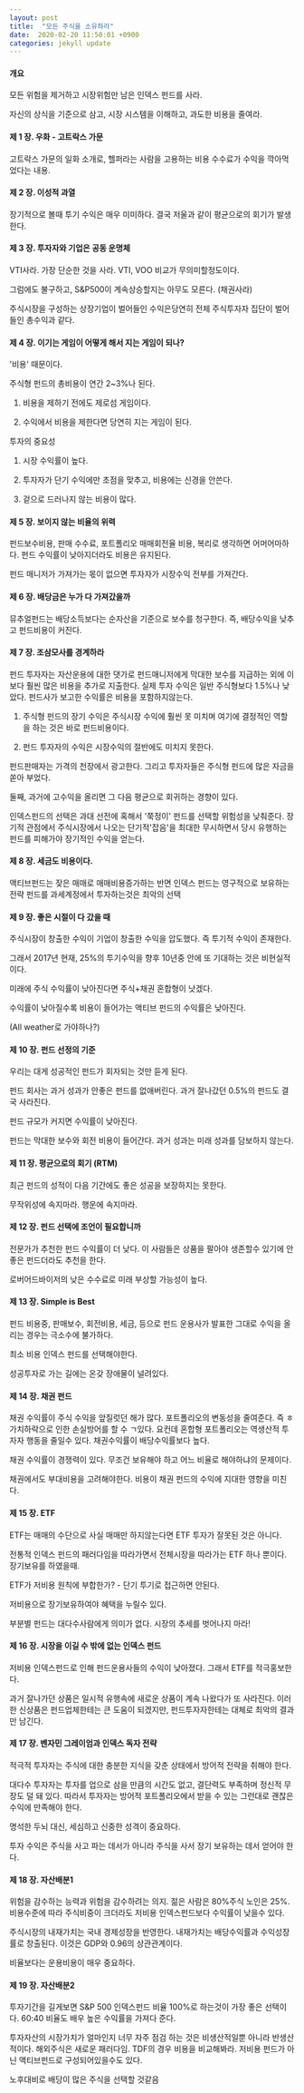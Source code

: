```yaml
---
layout: post
title:  "모든 주식을 소유하라"
date:  2020-02-20 11:50:01 +0900 
categories: jekyll update
---
```


#### 개요

모든 위험을 제거하고 시장위험만 남은 인덱스 펀드를 사라.

자신의 상식을 기준으로 삼고, 시장 시스템을 이해하고, 과도한 비용을 줄여라.

#### 제 1 장. 우화 - 고트락스 가문

고트락스 가문의 일화 소개로, 헬퍼라는 사람을 고용하는 비용 수수료가 수익을 깍아먹었다는 내용.

#### 제 2 장. 이성적 과열

장기적으로 볼때 투기 수익은 매우 미미하다. 결국 저울과 같이 평균으로의 회기가 발생한다.

#### 제 3 장. 투자자와 기업은 공동 운명체

VTI사라. 가장 단순한 것을 사라. VTI, VOO 비교가 무의미할정도이다.

그럼에도 불구하고, S&P500이 계속상승할지는 아무도 모른다. (채권사라)

  주식시장을 구성하는 상장기업이 벌어들인 수익은당연히 전체 주식투자자 집단이 벌어들인 총수익과 같다.

#### 제 4 장. 이기는 게임이 어떻게 해서 지는 게임이 되나?

'비용' 때문이다. 

주식형 펀드의 총비용이 연간 2~3%나 된다.

1) 비용을 제하기 전에도 제로섬 게임이다.

2) 수익에서 비용을 제한다면 당연히 지는 게임이 된다.

투자의 중요성

1) 시장 수익률이 높다.

2) 투자자가 단기 수익에만 초점을 맞추고, 비용에는 신경을 안쓴다.

3) 겉으로 드러나지 않는 비용이 많다.

#### 제 5 장. 보이지 않는 비율의 위력

펀드보수비용, 판매 수수료, 포트폴리오 매매회전율 비용, 복리로 생각하면 어머어마하다. 
펀드 수익률이 낮아지더라도 비용은 유지된다.

펀드 매니저가 가져가는 몫이 없으면 투자자가 시장수익 전부를 가져간다.

#### 제 6 장. 배당금은 누가 다 가져갔을까 

뮤추얼펀드는 배당소득보다는 순자산을 기준으로 보수를 청구한다.
즉, 배당수익을 낮추고 펀드비용이 커진다.

#### 제 7 장. 조삼모사를 경계하라

펀드 투자자는 자산운용에 대한 댓가로 펀드매니저에게 막대한 보수를 지급하는 외에
이보다 훨씬 많은 비용을 추가로 지출한다. 실제 투자 수익은 일반 주식형보다 1.5%나 낮았다.
펀드사가 보고한 수익률은 비용을 포함하지않는다.

1) 주식형 펀드의 장기 수익은 주식시장 수익에 훨씬 못 미치며 여기에 결정적인 역할을 하는 것은 바로 펀드비용이다.

2) 펀드 투자자의 수익은 시장수익의 절반에도 미치지 못한다.

펀드판매자는 가격의 천장에서 광고한다. 그리고 투자자들은 주식형 펀드에 많은 자금을 쏟아 부었다.

둘째, 과거에 고수익을 올리면 그 다음 평균으로 회귀하는 경향이 있다.

인덱스펀드의 선택은 과대 선전에 혹해서 '쭉정이' 펀드를 선택할 위험성을 낮춰준다. 장기적 관점에서
주식시장에서 나오는 단기적'잡음'을 최대한 무시하면서 당시 유행하는 펀드를 피해가야 장기적인 수익을 얻는다.

#### 제 8 장. 세금도 비용이다.

액티브펀드는 잦은 매매로 매매비용증가하는 반면 인덱스 펀드는 영구적으로 보유하는 전략
펀드를 과세계정에서 투자하는것은 최악의 선택

#### 제 9 장. 좋은 시절이 다 갔을 때

주식시장이 창출한 수익이 기업이 창출한 수익을 압도했다. 즉 투기적 수익이 존재한다.

그래서 2017년 현재, 25%의 투기수익을 향후 10년중 안에 또 기대하는 것은 비현실적이다.

미래에 주식 수익률이 낮아진다면 주식+채권 혼합형이 낫겠다.

수익률이 낮아질수록 비용이 들어가는 액티브 펀드의 수익률은 낮아진다.

(All weather로 가야하나?)

#### 제 10 장. 펀드 선정의 기준

우리는 대게 성공적인 펀드가 회자되는 것만 듣게 된다.

펀드 회사는 과거 성과가 안좋은 펀드를 없애버린다. 과거 잘나갔던 0.5%의 펀드도 결국 사라진다.

펀드 규모가 커지면 수익률이 낮아진다.

펀드는 막대한 보수와 회전 비용이 들어간다. 과거 성과는 미래 성과를 담보하지 않는다.

#### 제 11 장. 평균으로의 회기 (RTM)

최근 펀드의 성적이 다음 기간에도 좋은 성공을 보장하지는 못한다.

무작위성에 속지마라. 행운에 속지마라.

#### 제 12 장. 펀드 선택에 조언이 필요합니까

전문가가 추천한 펀드 수익률이 더 낮다. 이 사람들은 상품을 팔아야 생존할수 있기에 안좋은 펀드더라도 추천을 한다.

로버어드바이저의 낮은 수수료로 미래 부상할 가능성이 높다.

#### 제 13 장. Simple is Best

펀드 비용중, 판매보수, 회전비용, 세금, 등으로 펀드 운용사가 발표한 그대로 수익을 올리는 경우는 극소수에 불가하다.

최소 비용 인덱스 펀드를 선택해야한다.

성공투자로 가는 길에는 온갖 장애물이 널려있다.

#### 제 14 장. 채권 펀드

채권 수익률이 주식 수익을 앞질럿던 해가 많다. 포트폴리오의 변동성을 줄여준다. 즉 ㅎ가치하락으로 인한 손실방어를 할 수 ㄱ있다.
요컨데 혼합형 포트폴리오는 역생산적 투자자 행동을 줄일수 있다. 채권수익률이 배당수익률보다 높다.

채권 수익률이 경쟁력이 있다. 무조건 보유해야 하고 어느 비율로 해야하냐의 문제이다.

채권에서도 부대비용을 고려해야한다. 비용이 채권 펀드의 수익에 지대한 영향을 미친다.

#### 제 15 장. ETF

ETF는 매매의 수단으로 사실 매매만 하지않는다면 ETF 투자가 잘못된 것은 아니다.

전통적 인덱스 펀드의 패러다임을 따라가면서 전체시장을 따라가는 ETF 하나 뿐이다. 장기보유를 하였을때.

ETF가 저비용 원칙에 부합한가? - 단기 투기로 접근하면 안된다.

저비용으로 장기보유하여야 혜택을 누릴수 있다.

부분별 펀드는 대다수사람에게 의미가 없다. 시장의 추세를 벗어나지 마라!

#### 제 16 장. 시장을 이길 수 밖에 없는 인덱스 펀드

저비용 인덱스펀드로 인해 펀드운용사들의 수익이 낮아졌다. 그래서 ETF를 적극홍보한다.

과거 잘나가던 상품은 일시적 유행속에 새로운 상품이 계속 나왔다가 또 사라진다.
이러한 신상품은 펀드업체한테는 큰 도움이 되겠지만, 펀드투자자한테는 대체로 최악의 결과만 남긴다.

#### 제 17 장. 벤자민 그레이엄과 인덱스 독자 전략

적극적 투자자는 주식에 대한 충분한 지식을 갖춘 상태에서 방어적 전략을 취해야 한다.

대다수 투자자는 투자를 업으로 삼을 만큼의 시간도 없고, 결단력도 부족하며 정신적 무장도 덜 돼 있다.
따라서 투자자는 방어적 포트폴리오에서 받을 수 있는 그런대로 괜찮은 수익에 만족해야 한다.

명석한 두뇌 대신, 세심하고 신중한 성격이 중요하다.

투자 수익은 주식을 사고 파는 데서가 아니라 주식을 사서 장기 보유하는 데서 얻어야 한다.

#### 제 18 장. 자산배분1

위험을 감수하는 능력과 위험을 감수하려는 의지.
젊은 사람은 80%주식 노인은 25%.
비용수준에 따라 주식비중이 크더라도 저비용 인덱스펀드보다 수익률이 낮을수 있다.

주식시장의 내재가치는 국내 경제성장을 반영한다. 내재가치는 배당수익률과 수익성장률로 창출된다.
이것은 GDP와 0.96의 상관관계이다.

비율보다는 운용비용이 매우 중요하다.

#### 제 19 장. 자산배분2

투자기간을 길게보면 S&P 500 인덱스펀드 비율 100%로 하는것이 가장 좋은 선택이다.
60:40 비율도 배우 높은 수익률을 가져다 준다.

투자자산의 시장가치가 얼마인지 너무 자주 점검 하는 것은 비생산적일뿐 아니라 반생산적이다.
해외주식은 새로운 패러다임.
TDF의 경우 비용을 비교해봐라. 저비용 펀드가 아닌 액티브펀드로 구성되어있을수도 있다.

노후대비로 배당이 많은 주식을 선택할 것같음
